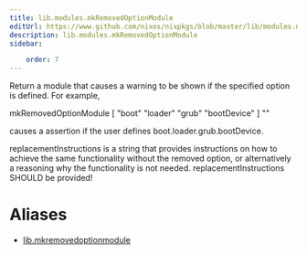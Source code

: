 ```yaml
---
title: lib.modules.mkRemovedOptionModule
editUrl: https://www.github.com/nixos/nixpkgs/blob/master/lib/modules.nix#L1106C27
description: lib.modules.mkRemovedOptionModule
sidebar:

    order: 7
---
```


Return a module that causes a warning to be shown if the
specified option is defined. For example,

mkRemovedOptionModule [ "boot" "loader" "grub" "bootDevice" ] "<replacement instructions>"

causes a assertion if the user defines boot.loader.grub.bootDevice.

replacementInstructions is a string that provides instructions on
how to achieve the same functionality without the removed option,
or alternatively a reasoning why the functionality is not needed.
replacementInstructions SHOULD be provided!


# Aliases

- [lib.mkremovedoptionmodule](/nix-doc-comments/reference/lib/lib-mkremovedoptionmodule)


